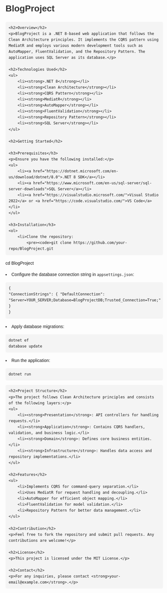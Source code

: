<!DOCTYPE html>
<html lang="en">
<head>
    <meta charset="UTF-8">
    <meta name="viewport" content="width=device-width, initial-scale=1.0">
    <title>BlogProject - README</title>
    <style>
        body { font-family: Arial, sans-serif; line-height: 1.6; margin: 20px; padding: 20px; }
        h1, h2, h3 { color: #333; }
        pre { background: #f4f4f4; padding: 10px; border-radius: 5px; }
        code { font-family: Consolas, monospace; }
    </style>
</head>
<body>
    <h1>BlogProject</h1>
    
    <h2>Overview</h2>
    <p>BlogProject is a .NET 8-based web application that follows the Clean Architecture principles. It implements the CQRS pattern using MediatR and employs various modern development tools such as AutoMapper, FluentValidation, and the Repository Pattern. The application uses SQL Server as its database.</p>
    
    <h2>Technologies Used</h2>
    <ul>
        <li><strong>.NET 8</strong></li>
        <li><strong>Clean Architecture</strong></li>
        <li><strong>CQRS Pattern</strong></li>
        <li><strong>MediatR</strong></li>
        <li><strong>AutoMapper</strong></li>
        <li><strong>FluentValidation</strong></li>
        <li><strong>Repository Pattern</strong></li>
        <li><strong>SQL Server</strong></li>
    </ul>
    
    <h2>Getting Started</h2>
    
    <h3>Prerequisites</h3>
    <p>Ensure you have the following installed:</p>
    <ul>
        <li><a href="https://dotnet.microsoft.com/en-us/download/dotnet/8.0">.NET 8 SDK</a></li>
        <li><a href="https://www.microsoft.com/en-us/sql-server/sql-server-downloads">SQL Server</a></li>
        <li><a href="https://visualstudio.microsoft.com/">Visual Studio 2022</a> or <a href="https://code.visualstudio.com/">VS Code</a></li>
    </ul>
    
    <h3>Installation</h3>
    <ol>
        <li>Clone the repository:
            <pre><code>git clone https://github.com/your-repo/BlogProject.git
cd BlogProject</code></pre>
        </li>
        <li>Configure the database connection string in <code>appsettings.json</code>:
            <pre><code>{
  "ConnectionStrings": {
    "DefaultConnection": "Server=YOUR_SERVER;Database=BlogProjectDB;Trusted_Connection=True;"
  }
}</code></pre>
        </li>
        <li>Apply database migrations:
            <pre><code>dotnet ef database update</code></pre>
        </li>
        <li>Run the application:
            <pre><code>dotnet run</code></pre>
        </li>
    </ol>
    
    <h2>Project Structure</h2>
    <p>The project follows Clean Architecture principles and consists of the following layers:</p>
    <ul>
        <li><strong>Presentation</strong>: API controllers for handling requests.</li>
        <li><strong>Application</strong>: Contains CQRS handlers, validation, and business logic.</li>
        <li><strong>Domain</strong>: Defines core business entities.</li>
        <li><strong>Infrastructure</strong>: Handles data access and repository implementations.</li>
    </ul>
    
    <h2>Features</h2>
    <ul>
        <li>Implements CQRS for command-query separation.</li>
        <li>Uses MediatR for request handling and decoupling.</li>
        <li>AutoMapper for efficient object mapping.</li>
        <li>FluentValidation for model validation.</li>
        <li>Repository Pattern for better data management.</li>
    </ul>
    
    <h2>Contribution</h2>
    <p>Feel free to fork the repository and submit pull requests. Any contributions are welcome!</p>
    
    <h2>License</h2>
    <p>This project is licensed under the MIT License.</p>
    
    <h2>Contact</h2>
    <p>For any inquiries, please contact <strong>your-email@example.com</strong>.</p>
</body>
</html>
